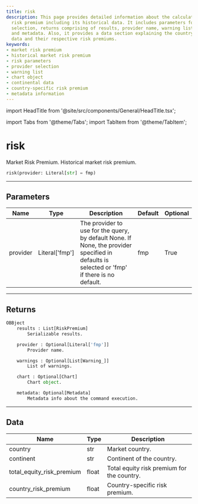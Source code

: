 ```yaml
---
title: risk
description: This page provides detailed information about the calculation of market
  risk premium including its historical data. It includes parameters for provider
  selection, returns comprising of results, provider name, warning lists, chart object,
  and metadata. Also, it provides a data section explaining the country and continental
  data and their respective risk premiums.
keywords:
- market risk premium
- historical market risk premium
- risk parameters
- provider selection
- warning list
- chart object
- continental data
- country-specific risk premium
- metadata information
---
```


import HeadTitle from '@site/src/components/General/HeadTitle.tsx';

<HeadTitle title="risk - Economy - Reference | OpenBB Platform Docs" />

import Tabs from '@theme/Tabs';
import TabItem from '@theme/TabItem';

# risk

Market Risk Premium. Historical market risk premium.

```python wordwrap
risk(provider: Literal[str] = fmp)
```

---

## Parameters

<Tabs>
<TabItem value="standard" label="Standard">

| Name | Type | Description | Default | Optional |
| ---- | ---- | ----------- | ------- | -------- |
| provider | Literal['fmp'] | The provider to use for the query, by default None. If None, the provider specified in defaults is selected or 'fmp' if there is no default. | fmp | True |
</TabItem>

</Tabs>

---

## Returns

```python wordwrap
OBBject
    results : List[RiskPremium]
        Serializable results.

    provider : Optional[Literal['fmp']]
        Provider name.

    warnings : Optional[List[Warning_]]
        List of warnings.

    chart : Optional[Chart]
        Chart object.

    metadata: Optional[Metadata]
        Metadata info about the command execution.
```

---

## Data

<Tabs>
<TabItem value="standard" label="Standard">

| Name | Type | Description |
| ---- | ---- | ----------- |
| country | str | Market country. |
| continent | str | Continent of the country. |
| total_equity_risk_premium | float | Total equity risk premium for the country. |
| country_risk_premium | float | Country-specific risk premium. |
</TabItem>

</Tabs>
